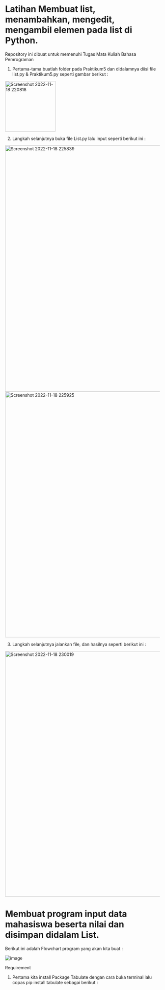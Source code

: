 # Latihan Membuat list, menambahkan, mengedit, mengambil elemen pada list di Python.

Repository ini dibuat untuk memenuhi Tugas Mata Kuliah Bahasa Pemrograman

1. Pertama-tama buatlah folder pada Praktikum5 dan didalamnya diisi file list.py & Praktikum5.py seperti gambar berikut :
<img width="164" alt="Screenshot 2022-11-18 220818" src="https://user-images.githubusercontent.com/115815582/202917942-d217f816-06c9-4d6e-ae39-658910a37c4e.png">


2. Langkah selanjutnya buka file List.py lalu input seperti berikut ini :
<img width="800" alt="Screenshot 2022-11-18 225839" src="https://user-images.githubusercontent.com/115815582/202917997-ee6c07d9-8949-4a91-9089-4da6e5e2a562.png">

<img width="797" alt="Screenshot 2022-11-18 225925" src="https://user-images.githubusercontent.com/115815582/202918072-d6018cfa-d608-45d1-a338-927680a6e5b7.png">


3. Langkah selanjutnya jalankan file, dan hasilnya seperti berikut ini :
<img width="797" alt="Screenshot 2022-11-18 230019" src="https://user-images.githubusercontent.com/115815582/202918198-f8a5f833-4dd0-4b1e-8445-15e3f1a5fd0d.png">

# Membuat program input data mahasiswa beserta nilai dan disimpan didalam List.

Berikut ini adalah Flowchart program yang akan kita buat :

![image](https://user-images.githubusercontent.com/115815582/202918324-16cfeae9-825a-4b5a-bba3-5b2ae4937a25.png)

Requirement

1. Pertama kita install Package Tabulate dengan cara buka terminal lalu copas pip install tabulate sebagai berikut :


